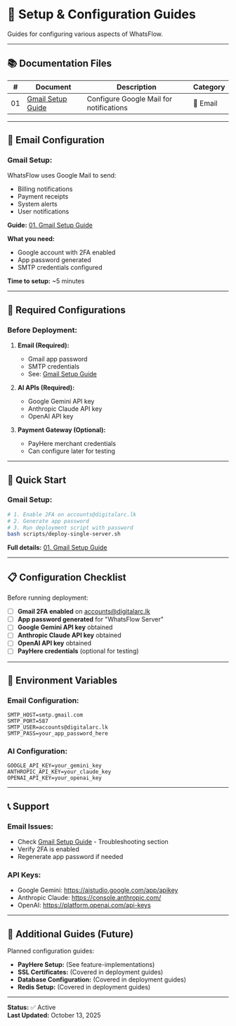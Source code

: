 # 📘 Setup & Configuration Guides

Guides for configuring various aspects of WhatsFlow.

---

## 📚 Documentation Files

| # | Document | Description | Category |
|---|----------|-------------|----------|
| 01 | [Gmail Setup Guide](./01.%20Gmail%20Setup%20Guide.md) | Configure Google Mail for notifications | 📧 Email |

---

## 📧 Email Configuration

### Gmail Setup:
WhatsFlow uses Google Mail to send:
- Billing notifications
- Payment receipts
- System alerts
- User notifications

**Guide:** [01. Gmail Setup Guide](./01.%20Gmail%20Setup%20Guide.md)

**What you need:**
- Google account with 2FA enabled
- App password generated
- SMTP credentials configured

**Time to setup:** ~5 minutes

---

## 🔐 Required Configurations

### Before Deployment:

1. **Email (Required):**
   - Gmail app password
   - SMTP credentials
   - See: [Gmail Setup Guide](./01.%20Gmail%20Setup%20Guide.md)

2. **AI APIs (Required):**
   - Google Gemini API key
   - Anthropic Claude API key
   - OpenAI API key

3. **Payment Gateway (Optional):**
   - PayHere merchant credentials
   - Can configure later for testing

---

## 🚀 Quick Start

### Gmail Setup:
```bash
# 1. Enable 2FA on accounts@digitalarc.lk
# 2. Generate app password
# 3. Run deployment script with password
bash scripts/deploy-single-server.sh
```

**Full details:** [01. Gmail Setup Guide](./01.%20Gmail%20Setup%20Guide.md)

---

## 📋 Configuration Checklist

Before running deployment:

- [ ] **Gmail 2FA enabled** on accounts@digitalarc.lk
- [ ] **App password generated** for "WhatsFlow Server"
- [ ] **Google Gemini API key** obtained
- [ ] **Anthropic Claude API key** obtained
- [ ] **OpenAI API key** obtained
- [ ] **PayHere credentials** (optional for testing)

---

## 🔧 Environment Variables

### Email Configuration:
```env
SMTP_HOST=smtp.gmail.com
SMTP_PORT=587
SMTP_USER=accounts@digitalarc.lk
SMTP_PASS=your_app_password_here
```

### AI Configuration:
```env
GOOGLE_API_KEY=your_gemini_key
ANTHROPIC_API_KEY=your_claude_key
OPENAI_API_KEY=your_openai_key
```

---

## 📞 Support

### Email Issues:
- Check [Gmail Setup Guide](./01.%20Gmail%20Setup%20Guide.md) - Troubleshooting section
- Verify 2FA is enabled
- Regenerate app password if needed

### API Keys:
- Google Gemini: https://aistudio.google.com/app/apikey
- Anthropic Claude: https://console.anthropic.com/
- OpenAI: https://platform.openai.com/api-keys

---

## 🎯 Additional Guides (Future)

Planned configuration guides:

- **PayHere Setup:** (See feature-implementations)
- **SSL Certificates:** (Covered in deployment guides)
- **Database Configuration:** (Covered in deployment guides)
- **Redis Setup:** (Covered in deployment guides)

---

**Status:** ✅ Active  
**Last Updated:** October 13, 2025

